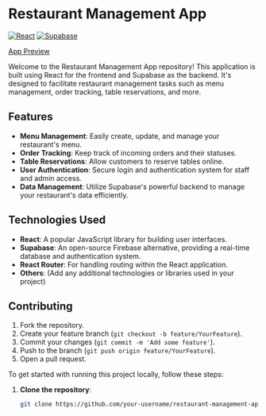 # Restaurant Management App

[![React](https://img.shields.io/badge/React-17.0.2-blue)](https://reactjs.org/)
[![Supabase](https://img.shields.io/badge/Supabase-latest-blue)](https://supabase.io/)

[App Preview](https://react-restaurant-management-app.netlify.app/)


Welcome to the Restaurant Management App repository! This application is built using React for the frontend and Supabase as the backend. It's designed to facilitate restaurant management tasks such as menu management, order tracking, table reservations, and more.

## Features
- **Menu Management**: Easily create, update, and manage your restaurant's menu.
- **Order Tracking**: Keep track of incoming orders and their statuses.
- **Table Reservations**: Allow customers to reserve tables online.
- **User Authentication**: Secure login and authentication system for staff and admin access.
- **Data Management**: Utilize Supabase's powerful backend to manage your restaurant's data efficiently.

## Technologies Used
- **React**: A popular JavaScript library for building user interfaces.
- **Supabase**: An open-source Firebase alternative, providing a real-time database and authentication system.
- **React Router**: For handling routing within the React application.
- **Others**: (Add any additional technologies or libraries used in your project)


## Contributing

1. Fork the repository.
2. Create your feature branch (`git checkout -b feature/YourFeature`).
3. Commit your changes (`git commit -m 'Add some feature'`).
4. Push to the branch (`git push origin feature/YourFeature`).
5. Open a pull request.

To get started with running this project locally, follow these steps:

1. **Clone the repository**:
   ```bash
   git clone https://github.com/your-username/restaurant-management-app.git
